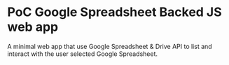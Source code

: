 # PoC Google Spreadsheet Backed JS web app

A minimal web app that use Google Spreadsheet & Drive API to list and interact with the user selected Google Spreadsheet.
